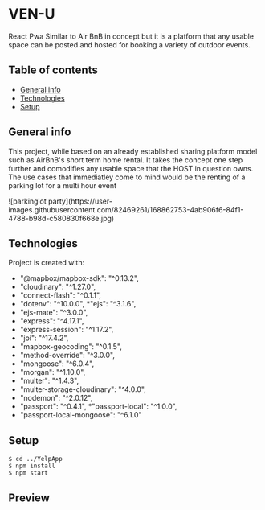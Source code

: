 # VEN-U
React Pwa Similar to Air BnB in concept but it is a platform that any usable space can be posted and hosted for booking a variety of outdoor events.



## Table of contents

* [General info](#general-info)
* [Technologies](#technologies)
* [Setup](#setup)


## General info
<p>This project, while based on an already established sharing platform model such as AirBnB's short term home rental. It takes the concept one step further 
  and comodifies any usable space that the HOST in question owns. The use cases that immediatley come to mind would be the renting of a parking lot for a multi
  hour event </p>
![parkinglot party](https://user-images.githubusercontent.com/82469261/168862753-4ab906f6-84f1-4788-b98d-c580830f668e.jpg)


## Technologies
Project is created with:
*   "@mapbox/mapbox-sdk": "^0.13.2",
 *   "cloudinary": "^1.27.0",
  *  "connect-flash": "^0.1.1",
   * "dotenv": "^10.0.0",
    *"ejs": "^3.1.6",
*    "ejs-mate": "^3.0.0",
 *   "express": "^4.17.1",
  *  "express-session": "^1.17.2",
   * "joi": "^17.4.2",
*    "mapbox-geocoding": "^0.1.5",
 *   "method-override": "^3.0.0",
  *  "mongoose": "^6.0.4",
   * "morgan": "^1.10.0",
*    "multer": "^1.4.3",
 *   "multer-storage-cloudinary": "^4.0.0",
  *  "nodemon": "^2.0.12",
   * "passport": "^0.4.1",
    *"passport-local": "^1.0.0",
  *  "passport-local-mongoose": "^6.1.0"


## Setup

```
$ cd ../YelpApp
$ npm install
$ npm start
```

## Preview
<!-- ![link](https://github.com/cantidosan/Natours/blob/master/images/natours.JPG?raw=true) -->






